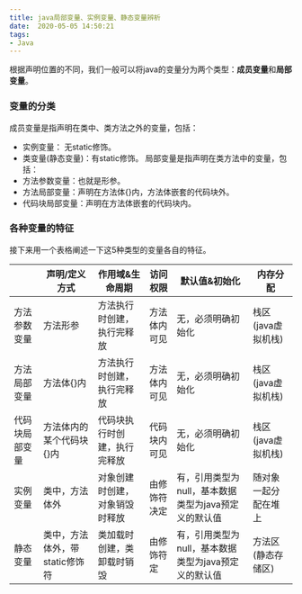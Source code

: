 ```yaml
---
title: java局部变量、实例变量、静态变量辨析
date:  2020-05-05 14:50:21
tags:
- Java
---
```


根据声明位置的不同，我们一般可以将java的变量分为两个类型：**成员变量**和**局部变量**。
### 变量的分类
成员变量是指声明在类中、类方法之外的变量，包括：
* 实例变量： 无static修饰。
* 类变量(静态变量)：有static修饰。
局部变量是指声明在类方法中的变量，包括：
* 方法参数变量：也就是形参。
* 方法局部变量：声明在方法体{}内，方法体嵌套的代码块外。
* 代码块局部变量：声明在方法体嵌套的代码块内。

### 各种变量的特征
接下来用一个表格阐述一下这5种类型的变量各自的特征。

| | 声明/定义方式  | 作用域&生命周期 | 访问权限 | 默认值&初始化 | 内存分配 |
| --- | --- | --- | --- | --- | --- |
| 方法参数变量 | 方法形参 | 方法执行时创建，执行完释放 | 方法体内可见 | 无，必须明确初始化 | 栈区(java虚拟机栈) |
| 方法局部变量 | 方法体{}内 | 方法执行时创建，执行完释放 | 方法体内可见 | 无，必须明确初始化 | 栈区(java虚拟机栈) |
| 代码块局部变量 | 方法体内的某个代码块{}内 | 代码块执行时创建，执行完释放 | 代码块内可见 | 无，必须明确初始化 | 栈区(java虚拟机栈) |
| 实例变量 | 类中，方法体外 | 对象创建时创建，对象销毁时释放 | 由修饰符决定 | 有，引用类型为null，基本数据类型为java预定义的默认值 | 随对象一起分配在堆上 |
| 静态变量 | 类中，方法体外，带static修饰符 | 类加载时创建，类卸载时销毁 | 由修饰符定 | 有，引用类型为null，基本数据类型为java预定义的默认值 | 方法区(静态存储区) |

